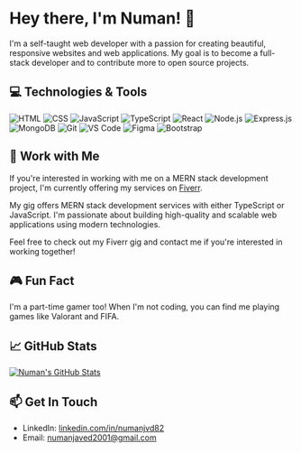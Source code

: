 # Hey there, I'm Numan! 👋

I'm a self-taught web developer with a passion for creating beautiful, responsive websites and web applications. My goal is to become a full-stack developer and to contribute more to open source projects.

## 💻 Technologies & Tools

![HTML](https://img.shields.io/badge/-HTML5-E34F26?style=flat-square&logo=html5&logoColor=white)
![CSS](https://img.shields.io/badge/-CSS3-1572B6?style=flat-square&logo=css3)
![JavaScript](https://img.shields.io/badge/-JavaScript-black?style=flat-square&logo=javascript)
![TypeScript](https://img.shields.io/badge/-TypeScript-007ACC?style=flat-square&logo=typescript)
![React](https://img.shields.io/badge/-React-black?style=flat-square&logo=react)
![Node.js](https://img.shields.io/badge/-Node.js-green?style=flat-square&logo=Node.js)
![Express.js](https://img.shields.io/badge/-Express.js-yellow?style=flat-square&logo=Node.js)
![MongoDB](https://img.shields.io/badge/-MongoDB-green?style=flat-square&logo=mongodb)
![Git](https://img.shields.io/badge/-Git-black?style=flat-square&logo=git)
![VS Code](https://img.shields.io/badge/-VS_Code-007ACC?style=flat-square&logo=visual-studio-code)
![Figma](https://img.shields.io/badge/-Figma-2C2D72?style=flat-square&logo=figma)
![Bootstrap](https://img.shields.io/badge/-Bootstrap-563D7C?style=flat-square&logo=bootstrap)

## 💼 Work with Me

If you're interested in working with me on a MERN stack development project, I'm currently offering my services on [Fiverr](https://www.fiverr.com/numanjvd82).

My gig offers MERN stack development services with either TypeScript or JavaScript. I'm passionate about building high-quality and scalable web applications using modern technologies.

Feel free to check out my Fiverr gig and contact me if you're interested in working together!


## 🎮 Fun Fact

I'm a part-time gamer too! When I'm not coding, you can find me playing games like Valorant and FIFA.

## 📈 GitHub Stats

[![Numan's GitHub Stats](https://github-readme-stats.vercel.app/api?username=numanjvd82&show_icons=true&hide_border=true&count_private=true&theme=tokyonight)](https://github.com/numanjvd82)

## 📫 Get In Touch

- LinkedIn: [linkedin.com/in/numanjvd82](https://www.linkedin.com/in/numanjvd82/)
- Email: numanjaved2001@gmail.com
